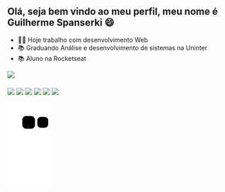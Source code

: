 ## Olá, seja bem vindo ao meu perfil, meu nome é Guilherme Spanserki :smile:

- 👨‍💻 Hoje trabalho com desenvolvimento Web
- 📚 Graduando Análise e desenvolvimento de sistemas na Uninter
- 📚 Aluno na Rocketseat

<div align="left">
  <img  height="180em" src="https://github-readme-stats.vercel.app/api/top-langs/?username=Spanserki&layout=compact&langs_count=7&theme=dark&include_all_commits=true&count_public=true"/>
</div>
  <div style="display: inline_block"><br>
  <img align="center"  src="https://img.shields.io/badge/React-20232A?style=for-the-badge&logo=react&logoColor=61DAFB" />
  <img align="center"  src="https://img.shields.io/badge/next.js-000000?style=for-the-badge&logo=nextdotjs&logoColor=white" />
  <img align="center"  src="https://img.shields.io/badge/Node.js-339933?style=for-the-badge&logo=nodedotjs&logoColor=white" />
  <img align="center"  src="https://img.shields.io/badge/TypeScript-007ACC?style=for-the-badge&logo=typescript&logoColor=white" />
  <img align="center"  src="https://img.shields.io/badge/Chakra--UI-319795?style=for-the-badge&logo=chakra-ui&logoColor=white" />
  <img align="center"  src="https://img.shields.io/badge/styled--components-DB7093?style=for-the-badge&logo=styled-components&logoColor=white" />
  </div>
          
  ![Snake animation](https://github.com/Spanserki/guilhermespanserki/blob/output/github-contribution-grid-snake.svg)
  
  
  
